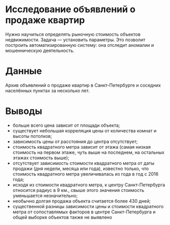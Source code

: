 # Исследование объявлений о продаже квартир

Нужно научиться определять рыночную стоимость объектов недвижимости. Задача — установить параметры. Это позволит построить автоматизированную систему: она отследит аномалии и мошенническую деятельность. 

# Данные

Архив объявлений о продаже квартир в Санкт-Петербурге и соседних населённых пунктах за несколько лет.

# Выводы

- больше всего цена зависит от площади объекта;
- существует небольшая корреляция цены от количества комнат и высоты потолков;
- зависимость цены от расстояния до центра отсутствует;
- стоимость квадратного метра зависит от этажа (самая низкая стоимость на первом этаже, чуть выше на последнем, на остальных этажах стоимость выше);
- отсутствует зависимость стоимости квадратного метра от даты продажи (дня недели, месяца или года), известно только, что стоимость квадратного метра увеличивалась из года в год с 2016 года;
- исходя из стоимости квадратного метра, к центру Санкт-Петербурга относится радиус в 9 км., свыше этого значения стоимость уменьшается незначительно;
- необычно долгая продажа объекта считается более 430 дней;
- существенной разницы зависимости цены и стоимости квадратного метра от сопоставлямых факторов в центре Санкт-Петербурга и общей выборке объектов также не выявлено